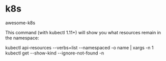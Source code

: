 # k8s
awesome-k8s

This command (with kubectl 1.11+) will show you what resources remain in the namespace:

kubectl api-resources --verbs=list --namespaced -o name | xargs -n 1 kubectl get --show-kind --ignore-not-found -n <namespace>
  
  

